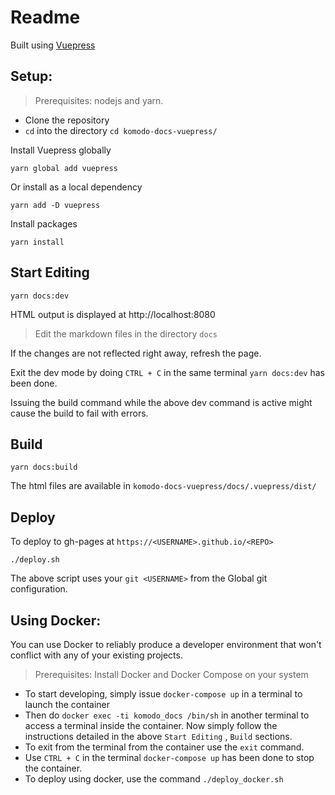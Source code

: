 # Readme

Built using [Vuepress](https://vuepress.vuejs.org/)

## Setup:

> Prerequisites: nodejs and yarn.

* Clone the repository
* `cd` into the directory `cd komodo-docs-vuepress/`

Install Vuepress globally

```shell
yarn global add vuepress
```

Or install as a local dependency

```shell
yarn add -D vuepress
```

Install packages

```shell
yarn install
```

## Start Editing

```shell
yarn docs:dev
```

HTML output is displayed at http://localhost:8080

>Edit the markdown files in the directory `docs`

If the changes are not reflected right away, refresh the page.

Exit the dev mode by doing `CTRL + C` in the same terminal `yarn docs:dev` has been done. 

Issuing the build command while the above dev command is active might cause the build to fail with errors.

## Build

```shell
yarn docs:build
```

The html files are available in `komodo-docs-vuepress/docs/.vuepress/dist/`

## Deploy

To deploy to gh-pages at `https://<USERNAME>.github.io/<REPO>`

```shell
./deploy.sh
```

The above script uses your `git <USERNAME>` from the Global git configuration.

## Using Docker:

You can use Docker to reliably produce a developer environment that won't conflict with any of your existing projects.

> Prerequisites: Install Docker and Docker Compose on your system

* To start developing, simply issue `docker-compose up` in a terminal to launch the container
* Then do `docker exec -ti komodo_docs /bin/sh` in another terminal to access a terminal inside the container. Now simply follow the instructions detailed in the above `Start Editing` , `Build` sections.
* To exit from the terminal from the container use the `exit` command.
* Use `CTRL + C` in the terminal `docker-compose up` has been done to stop the container.
* To deploy using docker, use the command `./deploy_docker.sh`

